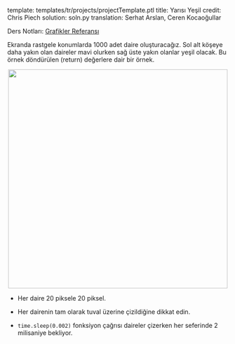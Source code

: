 template: templates/tr/projects/projectTemplate.ptl
title: Yarısı Yeşil
credit: Chris Piech
solution: soln.py
translation: Serhat Arslan, Ceren Kocaoğullar

Ders Notları: [Grafikler Referansı]({{pathToRoot}}en/resources/graphics.html)<br/>


Ekranda rastgele konumlarda 1000 adet daire oluşturacağız. Sol alt köşeye daha yakın olan daireler mavi olurken sağ üste yakın olanlar yeşil olacak. Bu örnek döndürülen (return) değerlere dair bir örnek.

<center>
<img style="width:500px" src="{{pathToRoot}}img/projects/halfGreen/halfGreen.png">	
</center>

* Her daire 20 piksele 20 piksel.

* Her dairenin tam olarak tuval üzerine çizildiğine dikkat edin.

* `time.sleep(0.002)` fonksiyon çağrısı daireler çizerken her seferinde 2 milisaniye bekliyor.
